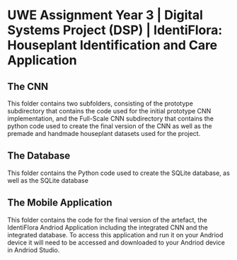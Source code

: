 # UWE Assignment Year 3 | Digital Systems Project (DSP) | IdentiFlora: Houseplant Identification and Care Application

## The CNN
This folder contains two subfolders, consisting of the prototype subdirectory that contains the code used for the initial prototype CNN implementation, and the Full-Scale CNN subdirectory that contains the python code used to create the final version of the CNN as well as the premade and handmade houseplant datasets used for the project.  

## The Database
This folder contains the Python code used to create the SQLite database, as well as the SQLite database 

## The Mobile Application
This folder contains the code for the final version of the artefact, the IdentiFlora Andriod Application including the integrated CNN and the integrated database. To access this application and run it on your Andriod device it will need to be accessed and downloaded to your Andriod device in Andriod Studio.



